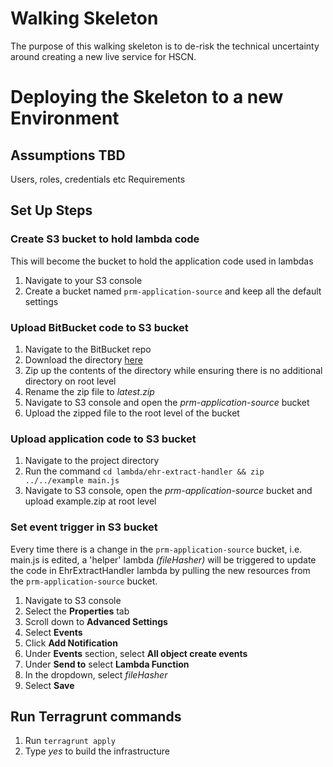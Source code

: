 # Walking Skeleton
The purpose of this walking skeleton is to de-risk the technical uncertainty around creating a new live service for HSCN.

# Deploying the Skeleton to a new Environment

## Assumptions TBD
Users, roles, credentials etc
Requirements

## Set Up Steps
 
### Create S3 bucket to hold lambda code
This will become the bucket to hold the application code used in lambdas
1. Navigate to your S3 console 
2. Create a bucket named `prm-application-source` and keep all the default settings

### Upload BitBucket code to S3 bucket
1. Navigate to the BitBucket repo
2. Download the directory [here](https://bitbucket.org/twnhsd/walking-skeleton-spikes/src/master/)
3. Zip up the contents of the directory while ensuring there is no additional directory on root level
4. Rename the zip file to *latest.zip*
5. Navigate to S3 console and open the *prm-application-source* bucket
6. Upload the zipped file to the root level of the bucket
### Upload application code to S3 bucket
1. Navigate to the project directory
2. Run the command 
`cd lambda/ehr-extract-handler && zip ../../example main.js`
3. Navigate to S3 console, open the *prm-application-source* bucket and upload example.zip at root level
### Set event trigger in S3 bucket
Every time there is a change in the `prm-application-source` bucket, i.e. main.js is edited, a 'helper' lambda *(fileHasher)* will be triggered to update the code in EhrExtractHandler lambda by pulling the new resources from the `prm-application-source` bucket.
1. Navigate to S3 console
2. Select the **Properties** tab
3. Scroll down to **Advanced Settings**
4. Select **Events**
5. Click **Add Notification**
6. Under **Events** section, select **All object create events**
7. Under **Send to** select **Lambda Function**
8. In the dropdown, select *fileHasher*
9. Select **Save**

## Run Terragrunt commands
1. Run `terragrunt apply`
2. Type *yes* to build the infrastructure 

